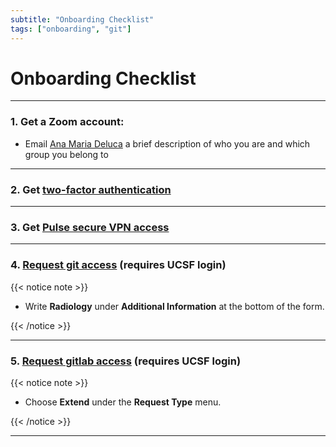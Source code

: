 ```yaml
---
subtitle: "Onboarding Checklist"
tags: ["onboarding", "git"]
---
```


# Onboarding Checklist

---

### 1. Get a Zoom account:

- Email [Ana Maria Deluca][anamaria] a brief description of who you are and which group you belong to

---

### 2. Get [two-factor authentication][twofactor]

---

### 3. Get [Pulse secure VPN access][vpn]

---

### 4. [Request git access][gitaccess] (requires UCSF login)

{{< notice note >}}

- Write **Radiology** under **Additional Information** at the bottom of the form.

{{< /notice >}}

---

### 5. [Request gitlab access][gitlabaccess] (requires UCSF login)

{{< notice note >}}

- Choose **Extend** under the **Request Type** menu.

{{< /notice >}}

---

<!-- Links -->
[anamaria]: mailto:anamaria.deluca@ucsf.edu
[twofactor]: https://it.ucsf.edu/service/multi-factor-authentication-duo
[vpn]: https://it.ucsf.edu/how-to/vpn-faq
[gitaccess]: https://ucsf.service-now.com/ucsfit?id=ucsf_sc_cat_item&sys_id=4c27c74ddd401d00e2dc5234ed620758
[gitlabaccess]: https://ucsf.service-now.com/ucsfit?sys_id=f841e3722b20b14019d7c71317da154e&id=ucsf_sc_cat_item